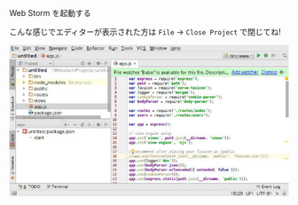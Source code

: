 Web Storm を起動する

こんな感じでエディターが表示された方は `File` -> `Close Project` で閉じてね!

![WebStorm](resources/webstorm-editor.jpg)
